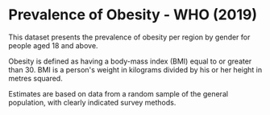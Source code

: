 # Prevalence of Obesity - WHO (2019)

This dataset presents the prevalence of obesity per region by gender for people aged 18 and above.

Obesity is defined as having a body-mass index (BMI) equal to or greater than 30. BMI is a person's weight in kilograms divided by his or her height in metres squared.

Estimates are based on data from a random sample of the general population, with clearly indicated survey methods.